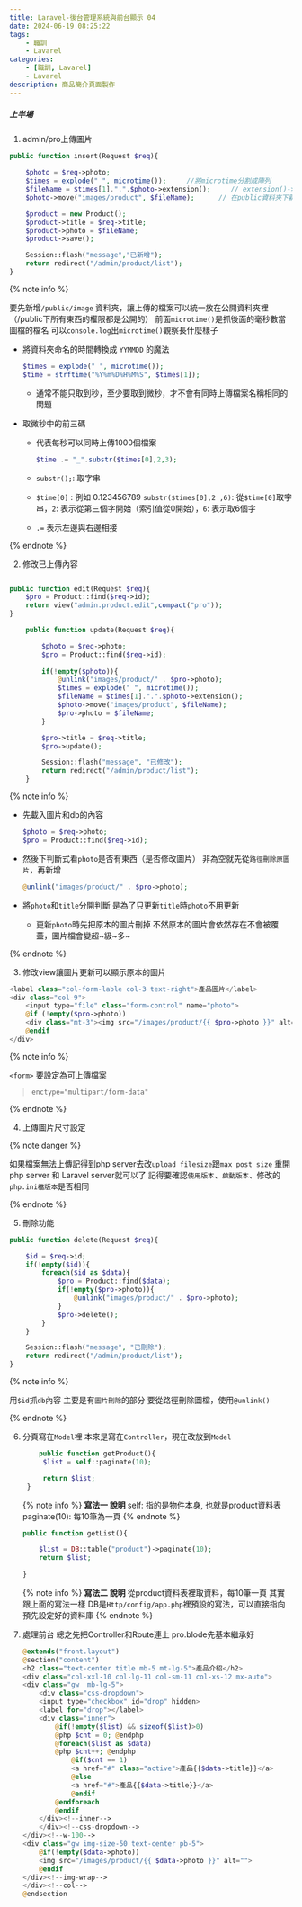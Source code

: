 ```yaml
---
title: Laravel-後台管理系統與前台顯示 04
date: 2024-06-19 08:25:22
tags: 
    - 職訓
    - Lavarel
categories: 
    - [職訓, Lavarel]
    - Lavarel
description: 商品簡介頁面製作
---
```


##### 上半場

1. admin/pro上傳圖片

```php app\Http\Controllers\Admin\AdminProductController.php
public function insert(Request $req){
    
    $photo = $req->photo;
    $times = explode(" ", microtime());     //將microtime分割成陣列
    $fileName = $times[1].".".$photo->extension();     // extension()->副檔名
    $photo->move("images/product", $fileName);      // 在public資料夾下新增

    $product = new Product();
    $product->title = $req->title;
    $product->photo = $fileName;
    $product->save();

    Session::flash("message","已新增");
    return redirect("/admin/product/list");
}
```

{% note info %}

要先新增`/public/image` 資料夾，讓上傳的檔案可以統一放在公開資料夾裡（/public下所有東西的權限都是公開的）
前面`microtime()`是抓後面的毫秒數當圖檔的檔名
可以`console.log`出`microtime()`觀察長什麼樣子

+ 將資料夾命名的時間轉換成 `YYMMDD` 的魔法

    ```php
    $times = explode(" ", microtime());
    $time = strftime("%Y%m%D%H%M%S", $times[1]);
    ```

  + 通常不能只取到秒，至少要取到微秒，才不會有同時上傳檔案名稱相同的問題

+ 取微秒中的前三碼
  + 代表每秒可以同時上傳1000個檔案

    ```php
    $time .= "_".substr($times[0],2,3);
    ```

  + `substr();`: 取字串
  + `$time[0]` : 例如 0.123456789
  `substr($times[0],2 ,6)`: 從`$time[0]`取字串，`2`: 表示從第三個字開始（索引值從0開始），`6`: 表示取6個字
  + `.=` 表示左邊與右邊相接

{% endnote %}

2. 修改已上傳內容

```php app\Http\Controllers\Admin\AdminProductController.php

public function edit(Request $req){
    $pro = Product::find($req->id);
    return view("admin.product.edit",compact("pro"));
}

    public function update(Request $req){

        $photo = $req->photo;
        $pro = Product::find($req->id);
        
        if(!empty($photo)){
            @unlink("images/product/" . $pro->photo);
            $times = explode(" ", microtime());
            $fileName = $times[1].".".$photo->extension();
            $photo->move("images/product", $fileName);
            $pro->photo = $fileName;
        }

        $pro->title = $req->title;
        $pro->update();

        Session::flash("message", "已修改");
        return redirect("/admin/product/list");
    }

```

{% note info %}

+ 先載入圖片和db的內容

    ```php
    $photo = $req->photo;
    $pro = Product::find($req->id);
    ```

+ 然後下判斷式看`photo`是否有東西（是否修改圖片）
非為空就先從`路徑刪除原圖片`，再新增

    ```php 使用php語法從路徑刪除$pro->photo同名檔案
    @unlink("images/product/" . $pro->photo);
    ```

+ 將`photo`和`title`分開判斷
  是為了只更新`title`時`photo`不用更新
  + 更新`photo`時先把原本的圖片刪掉
  不然原本的圖片會依然存在不會被覆蓋，圖片檔會變超~級~多~

{% endnote %}

3. 修改view讓圖片更新可以顯示原本的圖片

```php resources\views\admin\product\edit.blade.php
<label class="col-form-lable col-3 text-right">產品圖片</label>
<div class="col-9">
    <input type="file" class="form-control" name="photo">
    @if (!empty($pro->photo))
    <div class="mt-3"><img src="/images/product/{{ $pro->photo }}" alt="" width="150"></div>
    @endif
</div>
```

{% note info %}

`<form>` 要設定為可上傳檔案
> `enctype="multipart/form-data"`

{% endnote %}

4. 上傳圖片尺寸設定

{% note danger %}

如果檔案無法上傳記得到php server去改`upload filesize`跟`max post size`
重開php server 和 Laravel server就可以了
記得要確認`使用版本`、`啟動版本`、修改的`php.ini檔版本`是否相同

{% endnote %}

5. 刪除功能

```php app\Http\Controllers\Admin\AdminProductController.php
public function delete(Request $req){

    $id = $req->id;
    if(!empty($id)){
        foreach($id as $data){
            $pro = Product::find($data);
            if(!empty($pro->photo)){
                @unlink("images/product/" . $pro->photo);
            }
            $pro->delete();
        }
    }

    Session::flash("message", "已刪除");
    return redirect("/admin/product/list");
}
```

{% note info %}

用`$id`抓`db`內容
主要是有`圖片刪除`的部分
要從路徑刪除圖檔，使用`@unlink()`

{% endnote %}

6. 分頁寫在`Model`裡
   本來是寫在`Controller`，現在改放到`Model`

   ```php 寫法一
       public function getProduct(){
        $list = self::paginate(10);

        return $list;        
    }
    ```

    {% note info %}
    **寫法一 說明**
    self: 指的是物件本身, 也就是product資料表
    paginate(10): 每10筆為一頁
    {% endnote %}

    ```php 寫法二
    public function getList(){

        $list = DB::table("product")->paginate(10);
        return $list;       
        
    }
    ```

    {% note info %}
    **寫法二 說明**
    從product資料表裡取資料，每10筆一頁
    其實跟上面的寫法一樣
    DB是`Http/config/app.php`裡預設的寫法，可以直接指向預先設定好的資料庫
    {% endnote %}

7. 處理前台
   總之先把Controller和Route連上
   pro.blode先基本繼承好

    ```php
    @extends("front.layout")
    @section("content")
    <h2 class="text-center title mb-5 mt-lg-5">產品介紹</h2>
    <div class="col-xxl-10 col-lg-11 col-sm-11 col-xs-12 mx-auto">
    <div class="gw  mb-lg-5">
        <div class="css-dropdown">
        <input type="checkbox" id="drop" hidden>
        <label for="drop"></label>
        <div class="inner">
            @if(!empty($list) && sizeof($list)>0)
            @php $cnt = 0; @endphp
            @foreach($list as $data)
            @php $cnt++; @endphp
                @if($cnt == 1)
                <a href="#" class="active">產品{{$data->title}}</a>
                @else
                <a href="#">產品{{$data->title}}</a>
                @endif
            @endforeach
            @endif
        </div><!--inner-->
        </div><!--css-dropdown-->
    </div><!--w-100-->
    <div class="gw img-size-50 text-center pb-5">
        @if(!empty($data->photo))
        <img src="/images/product/{{ $data->photo }}" alt="">
        @endif
    </div><!--img-wrap-->
    </div><!--col-->
    @endsection
    ```

